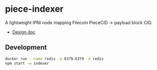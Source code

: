 # piece-indexer

A lightweight IPNI node mapping Filecoin PieceCID → payload block CID.

- [Design doc](./docs/design.md)

## Development

```bash
docker run --name redis -p 6379:6379 -d redis
npm start -w indexer
```
